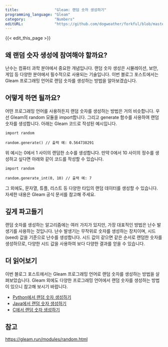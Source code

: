 ```yaml
---
title:                "Gleam: 랜덤 숫자 생성하기"
programming_language: "Gleam"
category:             "Numbers"
editURL:              "https://github.com/dogweather/forkful/blob/master/content/ko/gleam/generating-random-numbers.md"
---
```


{{< edit_this_page >}}

## 왜 랜덤 숫자 생성에 참여해야 할까요?

난수는 컴퓨터 과학 분야에서 중요한 개념입니다. 랜덤 숫자 생성은 시뮬레이션, 보안, 게임 등 다양한 분야에서 필수적으로 사용되는 기술입니다. 이번 블로그 포스트에서는 Gleam 프로그래밍 언어로 랜덤 숫자를 생성하는 방법을 알아보겠습니다.

## 어떻게 하면 될까요?

어떤 프로그래밍 언어를 사용하든지 랜덤 숫자를 생성하는 방법은 거의 비슷합니다. 우선 Gleam의 random 모듈을 import합니다. 그리고 generate 함수를 사용하여 랜덤 숫자를 생성합니다. 아래는 Gleam 코드로 작성된 예시입니다.

```Gleam
import random

random.generate() // 출력 예: 0.564738291
```

위 예시는 0에서 1 사이의 랜덤한 소수를 생성합니다. 만약 0에서 10 사이의 정수를 생성하고 싶다면 아래와 같이 코드를 작성할 수 있습니다.

```Gleam
import random

random.generate_int(0, 10) // 출력 예: 7
```

그 외에도, 문자열, 튜플, 리스트 등 다양한 타입의 랜덤 데이터를 생성할 수 있습니다. 자세한 내용은 Gleam 공식 문서를 참고해 주세요.

## 깊게 파고들기

랜덤 숫자를 생성하는 알고리즘에는 여러 가지가 있지만, 가장 대표적인 방법은 난수 발생기를 사용하는 것입니다. 난수 발생기는 무작위로 숫자를 생성하는 장치이며, 시드(seed) 값을 기준으로 난수를 생성합니다. 시드 값이 같으면 같은 순서로 랜덤한 숫자를 생성하므로, 다양한 시드 값을 사용하여 보다 다양한 결과를 얻을 수 있습니다.

## 더 읽어보기

이번 블로그 포스트에서는 Gleam 프로그래밍 언어로 랜덤 숫자를 생성하는 방법을 살펴보았습니다. Gleam 외에도 다양한 프로그래밍 언어에서 랜덤 숫자를 생성하는 방법이 있으니 참고해 보시기 바랍니다.

* [Python에서 랜덤 숫자 생성하기](https://wikidocs.net/3057)
* [Java에서 랜덤 숫자 생성하기](https://www.geeksforgeeks.org/generating-random-numbers-in-java/)
* [C에서 랜덤 숫자 생성하기](https://www.tutorialspoint.com/c_standard_library/c_function_rand.htm)

## 참고

https://gleam.run/modules/random.html